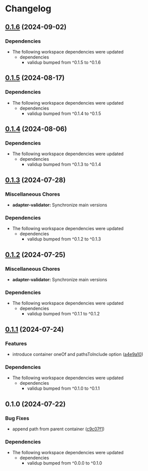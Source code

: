 # Changelog

## [0.1.6](https://github.com/tada5hi/validup/compare/adapter-validator-v0.1.5...adapter-validator-v0.1.6) (2024-09-02)


### Dependencies

* The following workspace dependencies were updated
  * dependencies
    * validup bumped from ^0.1.5 to ^0.1.6

## [0.1.5](https://github.com/tada5hi/validup/compare/adapter-validator-v0.1.4...adapter-validator-v0.1.5) (2024-08-17)


### Dependencies

* The following workspace dependencies were updated
  * dependencies
    * validup bumped from ^0.1.4 to ^0.1.5

## [0.1.4](https://github.com/tada5hi/validup/compare/adapter-validator-v0.1.3...adapter-validator-v0.1.4) (2024-08-06)


### Dependencies

* The following workspace dependencies were updated
  * dependencies
    * validup bumped from ^0.1.3 to ^0.1.4

## [0.1.3](https://github.com/tada5hi/validup/compare/adapter-validator-v0.1.2...adapter-validator-v0.1.3) (2024-07-28)


### Miscellaneous Chores

* **adapter-validator:** Synchronize main versions


### Dependencies

* The following workspace dependencies were updated
  * dependencies
    * validup bumped from ^0.1.2 to ^0.1.3

## [0.1.2](https://github.com/tada5hi/validup/compare/adapter-validator-v0.1.1...adapter-validator-v0.1.2) (2024-07-25)


### Miscellaneous Chores

* **adapter-validator:** Synchronize main versions


### Dependencies

* The following workspace dependencies were updated
  * dependencies
    * validup bumped from ^0.1.1 to ^0.1.2

## [0.1.1](https://github.com/tada5hi/validup/compare/adapter-validator-v0.1.0...adapter-validator-v0.1.1) (2024-07-24)


### Features

* introduce container oneOf and pathsToInclude option ([a4e9a10](https://github.com/tada5hi/validup/commit/a4e9a1045924a7946cd628d282099ec0b788b76f))


### Dependencies

* The following workspace dependencies were updated
  * dependencies
    * validup bumped from ^0.1.0 to ^0.1.1

## 0.1.0 (2024-07-22)


### Bug Fixes

* append path from parent container ([c9c07f1](https://github.com/tada5hi/validup/commit/c9c07f1f003a68799e0ac874f7dd3f47e72af039))


### Dependencies

* The following workspace dependencies were updated
  * dependencies
    * validup bumped from ^0.0.0 to ^0.1.0
